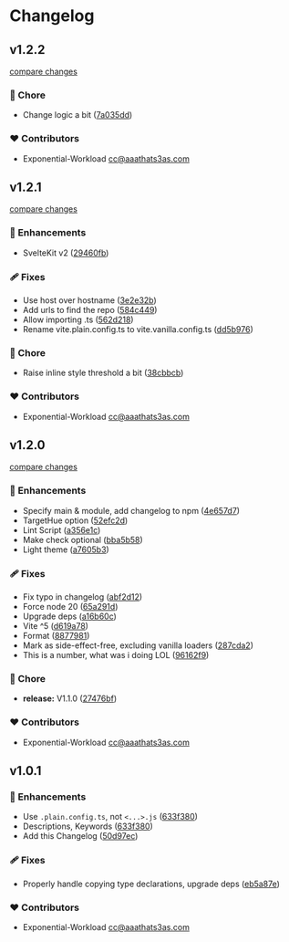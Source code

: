 # Changelog

## v1.2.2

[compare changes](https://github.com/NexusPIPE/uvc-frontend/compare/v1.2.1...v1.2.2)

### 🏡 Chore

- Change logic a bit ([7a035dd](https://github.com/NexusPIPE/uvc-frontend/commit/7a035dd))

### ❤️ Contributors

- Exponential-Workload <cc@aaathats3as.com>

## v1.2.1

[compare changes](https://github.com/NexusPIPE/uvc-frontend/compare/v1.2.0...v1.2.1)

### 🚀 Enhancements

- SvelteKit v2 ([29460fb](https://github.com/NexusPIPE/uvc-frontend/commit/29460fb))

### 🩹 Fixes

- Use host over hostname ([3e2e32b](https://github.com/NexusPIPE/uvc-frontend/commit/3e2e32b))
- Add urls to find the repo ([584c449](https://github.com/NexusPIPE/uvc-frontend/commit/584c449))
- Allow importing .ts ([562d218](https://github.com/NexusPIPE/uvc-frontend/commit/562d218))
- Rename vite.plain.config.ts to vite.vanilla.config.ts ([dd5b976](https://github.com/NexusPIPE/uvc-frontend/commit/dd5b976))

### 🏡 Chore

- Raise inline style threshold a bit ([38cbbcb](https://github.com/NexusPIPE/uvc-frontend/commit/38cbbcb))

### ❤️ Contributors

- Exponential-Workload <cc@aaathats3as.com>

## v1.2.0

[compare changes](https://github.com/NexusPIPE/uvc-frontend/compare/v1.0.1...v1.2.0)

### 🚀 Enhancements

- Specify main & module, add changelog to npm ([4e657d7](https://github.com/NexusPIPE/uvc-frontend/commit/4e657d7))
- TargetHue option ([52efc2d](https://github.com/NexusPIPE/uvc-frontend/commit/52efc2d))
- Lint Script ([a356e1c](https://github.com/NexusPIPE/uvc-frontend/commit/a356e1c))
- Make check optional ([bba5b58](https://github.com/NexusPIPE/uvc-frontend/commit/bba5b58))
- Light theme ([a7605b3](https://github.com/NexusPIPE/uvc-frontend/commit/a7605b3))

### 🩹 Fixes

- Fix typo in changelog ([abf2d12](https://github.com/NexusPIPE/uvc-frontend/commit/abf2d12))
- Force node 20 ([65a291d](https://github.com/NexusPIPE/uvc-frontend/commit/65a291d))
- Upgrade deps ([a16b60c](https://github.com/NexusPIPE/uvc-frontend/commit/a16b60c))
- Vite ^5 ([d619a78](https://github.com/NexusPIPE/uvc-frontend/commit/d619a78))
- Format ([8877981](https://github.com/NexusPIPE/uvc-frontend/commit/8877981))
- Mark as side-effect-free, excluding vanilla loaders ([287cda2](https://github.com/NexusPIPE/uvc-frontend/commit/287cda2))
- This is a number, what was i doing LOL ([96162f9](https://github.com/NexusPIPE/uvc-frontend/commit/96162f9))

### 🏡 Chore

- **release:** V1.1.0 ([27476bf](https://github.com/NexusPIPE/uvc-frontend/commit/27476bf))

### ❤️ Contributors

- Exponential-Workload <cc@aaathats3as.com>

## v1.0.1

### 🚀 Enhancements

- Use `.plain.config.ts`, not `<...>.js` ([633f380](https://github.com/NexusPIPE/uvc-frontend/commit/633f380))
- Descriptions, Keywords ([633f380](https://github.com/NexusPIPE/uvc-frontend/commit/4c437abc17de54acf47ad351c56e5c5b8902f796))
- Add this Changelog ([50d97ec](https://github.com/NexusPIPE/uvc-frontend/commit/50d97ec))

### 🩹 Fixes

- Properly handle copying type declarations, upgrade deps ([eb5a87e](https://github.com/NexusPIPE/uvc-frontend/commit/eb5a87e))

### ❤️ Contributors

- Exponential-Workload <cc@aaathats3as.com>
